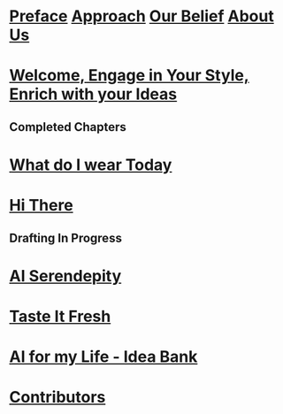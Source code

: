 # [Preface](preface.md)           [Approach](approach.md)           [Our Belief](ourbelief.md)           [About Us](aboutus.md)  
# [Welcome, Engage in Your Style, Enrich with your Ideas](engage.md)

## Completed Chapters
# [What do I wear Today](sample_chapter.md)
# [Hi There](connectmetomyfriends.md)

## Drafting In Progress
# [AI Serendepity](aiserendipity.md)  
# [Taste It Fresh](tasteitfresh.md)

# [AI for my Life - Idea Bank](inspiration.md)  
# [ Contributors ](contributors.md)
